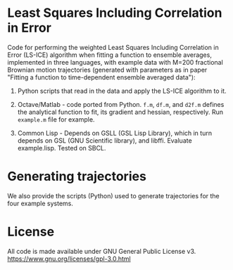 # Least Squares Including Correlation in Error

Code for performing the weighted Least Squares Including Correlation in Error
(LS-ICE) algorithm when fitting a function to ensemble averages, implemented
in three languages, with example data with M=200 fractional Brownian motion
trajectories (generated with parameters as in paper "Fitting a function to
time-dependent ensemble averaged data"):

1. Python scripts that read in the data and apply the LS-ICE algorithm to it.

2. Octave/Matlab - code ported from Python. `f.m`, `df.m`, and `d2f.m`
   defines the analytical function to fit, its gradient and hessian,
   respectively. Run `example.m` file for example.

3. Common Lisp - Depends on GSLL (GSL Lisp Library), which in turn depends on
   GSL (GNU Scientific library), and libffi. Evaluate example.lisp. Tested on
   SBCL.


# Generating trajectories

We also provide the scripts (Python) used to generate trajectories for the
four example systems.


# License

All code is made available under GNU General Public License v3.
https://www.gnu.org/licenses/gpl-3.0.html
